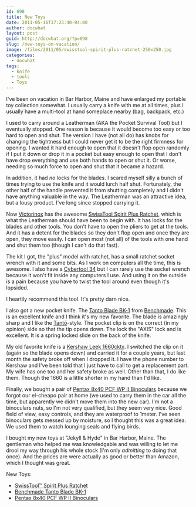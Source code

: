 ```yaml
---
id: 698
title: New Toys
date: 2011-05-16T17:23:40-04:00
author: docwhat
layout: post
guid: http://docwhat.org/?p=698
slug: /new-toys-on-vacation/
image: /files/2011/05/swisstool-spirit-plus-ratchet-250x250.jpg
categories:
  - docwhat
tags:
  - knife
  - tools
  - Toys
---
```

I've been on vacation in Bar Harbor, Maine and have enlarged my portable toy collection somewhat. I usually carry a knife with me at all times, plus I usually have a multi-tool at hand someplace nearby (bag, backpack, etc.)

I used to carry around a Leatherman (AKA the Pocket Survival Tool) but I eventually stopped.  One reason is because it would become too easy or too hard to open and shut. The version I have (not all do) has knobs for changing the tightness but I could never get it to be the right firmness for opening. I wanted it hard enough to open that it doesn't flop open randomly if I put it down or drop it in a pocket but easy enough to open that I don't have drop everything and use both hands to open or shut it. Or worse, needing so much force to open and shut that it became a hazard.

In addition, it had <em>no</em> locks for the blades.  I scared myself silly a bunch of times trying to use the knife and it would lurch half shut.  Fortunately, the other half of the handle prevented it from shutting completely and I didn't have anything valuable in the way.  The Leatherman was an attractive idea, but a lousy product. I've long since stopped carrying it.


Now <a href="http://www.swissarmy.com/">Victorinox</a> has the awesome <a href="http://www.amazon.com/gp/product/B000FNIL8K/ref=as_li_ss_tl?ie=UTF8&tag=thedocwha-20&linkCode=as2&camp=217145&creative=399349&creativeASIN=B000FNIL8K">SwissTool Spirit Plus Ratchet</a>, which is what the Leatherman should have been to begin with. It has locks for the blades and other tools. You don't have to open the pliers to get at the tools. And it has a detent for the blades so they don't flop open and once they are open, they move easily.  I can open most (not all) of the tools with one hand and shut them too (though I can't do that fast).

The kit I got, the "plus" model with ratchet, has a small ratchet socket wrench with it and some bits.  As I work on computers all the time, this is awesome.  I also have a <a href="http://www.amazon.com/gp/product/B004OZJ42W/ref=as_li_ss_tl?ie=UTF8&tag=thedocwha-20&linkCode=as2&camp=217145&creative=399349&creativeASIN=B004OZJ42W">Cybertool 34</a> but I can rarely use the socket wrench because it won't fit inside any computers I use. And using it on the outside is a pain because you have to twist the tool around even though it's lopsided.

I heartily recommend this tool.  It's pretty darn nice.

I also got a new pocket knife. The <a href="http://www.amazon.com/gp/product/B004OZJ42W/ref=as_li_ss_tl?ie=UTF8&tag=thedocwha-20&linkCode=as2&camp=217145&creative=399349&creativeASIN=B004OZJ42W">Tanto Blade BK-1</a> from <a href="http://www.benchmade.com/">Benchmade</a>.  This is an excellent knife and I think it's my new favorite.  The blade is amazingly sharp and I like the <a href="http://en.wikipedia.org/wiki/Tant%C5%8D">Tantō</a>-style.  The pocket clip is on the correct (in my opinion) side so that the tip opens down.  The lock the "AXIS" lock and is excellent. It is a spring locked slide on the back of the knife.

My old favorite knife is a <a href="http://www.amazon.com/gp/product/B001EHIY6U/ref=as_li_ss_tl?ie=UTF8&tag=thedocwha-20&linkCode=as2&camp=217145&creative=399349&creativeASIN=B001EHIY6U">Kershaw Leek 1660cktx</a>.  I switched the clip on it (again so the blade opens down) and carried it for a couple years, but last month the safety broke off when I dropped it.  I have the phone number to Kershaw and I've been told that I just have to call to get a replacement part.  My wife has one too and her safety broke as well.  Other than that, I do like them.  Though the 1660 is a little shorter in my hand than I'd like.

Finally, we bought a pair of <a href="http://www.amazon.com/gp/product/B00076QVPU/ref=as_li_ss_tl?ie=UTF8&tag=thedocwha-20&linkCode=as2&camp=217145&creative=399349&creativeASIN=B00076QVPU">Pentax 8x40 PCF WP II Binoculars</a> because we forgot our el-cheapo pair at home (we used to carry them in the car all the time, but apparently we didn't move them into the new car).  I'm not a binoculars nuts, so I'm not very qualified, but they seem very nice.  Good field of view, easy controls, and they are waterproof to 1meter.  I've seen binoculars gets messed up by moisture, so I thought this was a great idea.  We used them to watch lounging seals and flying birds.

I bought my new toys at "Jekyll & Hyde" in Bar Harbor, Maine.  The gentleman who helped me was knowledgable and was willing to let me drool my way through his whole stock (I'm only <em>admitting</em> to doing that once). And the prices are were actually as good or better than Amazon, which I thought was great.

New Toys:
<ul>
	<li><a href="http://www.amazon.com/gp/product/B000FNIL8K/ref=as_li_ss_tl?ie=UTF8&tag=thedocwha-20&linkCode=as2&camp=217145&creative=399349&creativeASIN=B000FNIL8K">SwissTool™ Spirit Plus Ratchet</a></li>
	<li><a href="http://www.amazon.com/gp/product/B004OZJ42W/ref=as_li_ss_tl?ie=UTF8&tag=thedocwha-20&linkCode=as2&camp=217145&creative=399349&creativeASIN=B004OZJ42W">Benchmade Tanto Blade BK-1</a></li>
	<li><a href="http://www.amazon.com/gp/product/B00076QVPU/ref=as_li_ss_tl?ie=UTF8&tag=thedocwha-20&linkCode=as2&camp=217145&creative=399349&creativeASIN=B00076QVPU">Pentax 8x40 PCF WP II Binoculars</a></li>
</ul>
